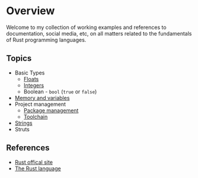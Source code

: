 # Overview

Welcome to my collection of working examples and references to documentation, social media, etc, on all matters related to the fundamentals of Rust programming languages.

## Topics

* Basic Types
    * [Floats](./floats/doc.md)
    * [Integers](./integers/doc.md)
    * Boolean - `bool` (`true` or `false`)
* [Memory and variables](./memory/doc.md)
* Project management
    * [Package management](./project/package.md)
    * [Toolchain](./project/tools.md)
* [Strings](./string/doc.md)
* Struts

## References

* [Rust offical site](https://www.rust-lang.org/)
* [The Rust language](https://doc.rust-lang.org/book/title-page.html)